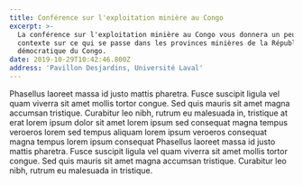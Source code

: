 ```yaml
---
title: Conférence sur l'exploitation minière au Congo
excerpt: >-
  La conférence sur l'exploitation minière au Congo vous donnera un peu plus de
  contexte sur ce qui se passe dans les provinces minières de la République
  démocratique du Congo.
date: 2019-10-29T10:42:46.800Z
address: 'Pavillon Desjardins, Université Laval'
---
```

Phasellus laoreet massa id justo mattis pharetra. Fusce suscipit ligula vel quam viverra sit amet mollis tortor congue. Sed quis mauris sit amet magna accumsan tristique. Curabitur leo nibh, rutrum eu malesuada in, tristique at erat lorem ipsum dolor sit amet lorem ipsum sed consequat magna tempus veroeros lorem sed tempus aliquam lorem ipsum veroeros consequat magna tempus lorem ipsum consequat Phasellus laoreet massa id justo mattis pharetra. Fusce suscipit ligula vel quam viverra sit amet mollis tortor congue. Sed quis mauris sit amet magna accumsan tristique. Curabitur leo nibh, rutrum eu malesuada in tristique.
